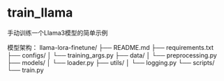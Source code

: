 # train_llama
手动训练一个Llama3模型的简单示例

模型架构：
llama-lora-finetune/
├── README.md
├── requirements.txt
├── configs/
│   └── training_args.py
├── data/
│   └── preprocessing.py
├── models/
│   └── loader.py
├── utils/
│   └── logging.py
└── scripts/
    └── train.py
